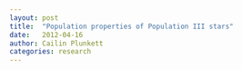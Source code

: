 ```yaml
---
layout: post
title:  "Population properties of Population III stars"
date:   2012-04-16
author: Cailin Plunkett
categories: research
---
```

